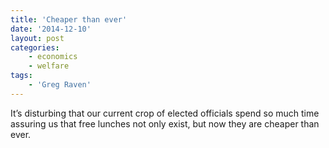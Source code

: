 ```yaml
---
title: 'Cheaper than ever'
date: '2014-12-10'
layout: post
categories:
    - economics
    - welfare
tags:
    - 'Greg Raven'
---
```


It’s disturbing that our current crop of elected officials spend so much time assuring us that free lunches not only exist, but now they are cheaper than ever.